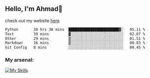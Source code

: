 
## Hello, I'm Ahmad👋

check out my website [here](https://ahmadalwi.com/)

<!--START_SECTION:waka-->

```txt
Python       30 hrs 38 mins  ███████████████████████▓░   95.11 %
Text         39 mins         ▓░░░░░░░░░░░░░░░░░░░░░░░░   02.07 %
Other        29 mins         ▒░░░░░░░░░░░░░░░░░░░░░░░░   01.51 %
Markdown     16 mins         ▒░░░░░░░░░░░░░░░░░░░░░░░░   00.83 %
Git Config   8 mins          ░░░░░░░░░░░░░░░░░░░░░░░░░   00.45 %
```

<!--END_SECTION:waka-->

### My arsenal:

[![My Skills](https://skillicons.dev/icons?i=js,ts,py,go,react,nextjs,svelte,nodejs,django,tailwind,html,css,sass,firebase,mongodb,postgres,mysql,redis,git,github,docker,vscode,figma,godot)](https://skillicons.dev)
